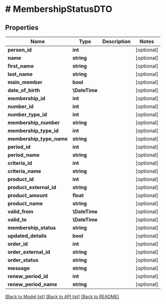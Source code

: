 # # MembershipStatusDTO

## Properties

Name | Type | Description | Notes
------------ | ------------- | ------------- | -------------
**person_id** | **int** |  | [optional]
**name** | **string** |  | [optional]
**first_name** | **string** |  | [optional]
**last_name** | **string** |  | [optional]
**main_member** | **bool** |  | [optional]
**date_of_birth** | **\DateTime** |  | [optional]
**membership_id** | **int** |  | [optional]
**number_id** | **int** |  | [optional]
**number_type_id** | **int** |  | [optional]
**membership_number** | **string** |  | [optional]
**membership_type_id** | **int** |  | [optional]
**membership_type_name** | **string** |  | [optional]
**period_id** | **int** |  | [optional]
**period_name** | **string** |  | [optional]
**criteria_id** | **int** |  | [optional]
**criteria_name** | **string** |  | [optional]
**product_id** | **int** |  | [optional]
**product_external_id** | **string** |  | [optional]
**product_amount** | **float** |  | [optional]
**product_name** | **string** |  | [optional]
**valid_from** | **\DateTime** |  | [optional]
**valid_to** | **\DateTime** |  | [optional]
**membership_status** | **string** |  | [optional]
**updated_details** | **bool** |  | [optional]
**order_id** | **int** |  | [optional]
**order_external_id** | **string** |  | [optional]
**order_status** | **string** |  | [optional]
**message** | **string** |  | [optional]
**renew_period_id** | **int** |  | [optional]
**renew_period_name** | **string** |  | [optional]

[[Back to Model list]](../../README.md#models) [[Back to API list]](../../README.md#endpoints) [[Back to README]](../../README.md)
